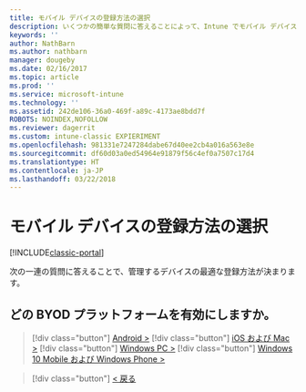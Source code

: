 ```yaml
---
title: モバイル デバイスの登録方法の選択
description: いくつかの簡単な質問に答えることによって、Intune でモバイル デバイスを登録する方法を決定する
keywords: ''
author: NathBarn
ms.author: nathbarn
manager: dougeby
ms.date: 02/16/2017
ms.topic: article
ms.prod: ''
ms.service: microsoft-intune
ms.technology: ''
ms.assetid: 242de106-36a0-469f-a89c-4173ae8bdd7f
ROBOTS: NOINDEX,NOFOLLOW
ms.reviewer: dagerrit
ms.custom: intune-classic EXPIERIMENT
ms.openlocfilehash: 981331e7247284dabe67d40ee2cb4a016a563e8e
ms.sourcegitcommit: df60d03a0ed54964e91879f56c4ef0a7507c17d4
ms.translationtype: HT
ms.contentlocale: ja-JP
ms.lasthandoff: 03/22/2018
---
```

# <a name="choose-how-to-enroll-mobile-devices"></a>モバイル デバイスの登録方法の選択

[!INCLUDE[classic-portal](../includes/classic-portal.md)]

次の一連の質問に答えることで、管理するデバイスの最適な登録方法が決まります。

## <a name="which-byod-platform-do-you-want-to-enable"></a>**どの BYOD プラットフォームを有効にしますか。**

> [!div  class="button"]
[Android >](/intune-classic/deploy-use/set-up-android-management-with-microsoft-intune)
> [!div class="button"]
[iOS および Mac >](/intune-classic/deploy-use/set-up-ios-and-mac-management-with-microsoft-intune)
> [!div class="button"]
[Windows PC >](/intune-classic/deploy-use/set-up-windows-device-management-with-microsoft-intune)
> [!div class="button"]
[Windows 10 Mobile および Windows Phone >](/intune-classic/deploy-use/set-up-windows-phone-management-with-microsoft-intune)


> [!div class="button"]
[< 戻る](choose-how-to-enroll-devices1.md)
